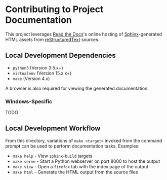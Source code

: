 # Contributing to Project Documentation

This project leverages [Read the Docs](https://readthedocs.org/)'s
online hosting of [Sphinx](http://www.sphinx-doc.org/en/stable/)-generated
HTML assets from [reStructuredText](http://docutils.sourceforge.net/rst.html)
sources.

## Local Development Dependencies

* `python3` (Version 3.5.x+)
* `virtualenv` (Version 15.x.x+)
* `make` (Version 4.x)

A browser is also required for viewing the generated documentation.

### Windows-Specific

TODO

## Local Development Workflow

From this directory, variations of `make <target>` invoked from
the command prompt can be used to perform documentation tasks.
Examples:

* `make help` - View `sphinx-build` targets
* `make serve` - Start a Python webserver on port 8000 to host the output
* `make view` - Open a `firefox` tab with the index page of the output
* `make html` - Generate the HTML output from the source files
